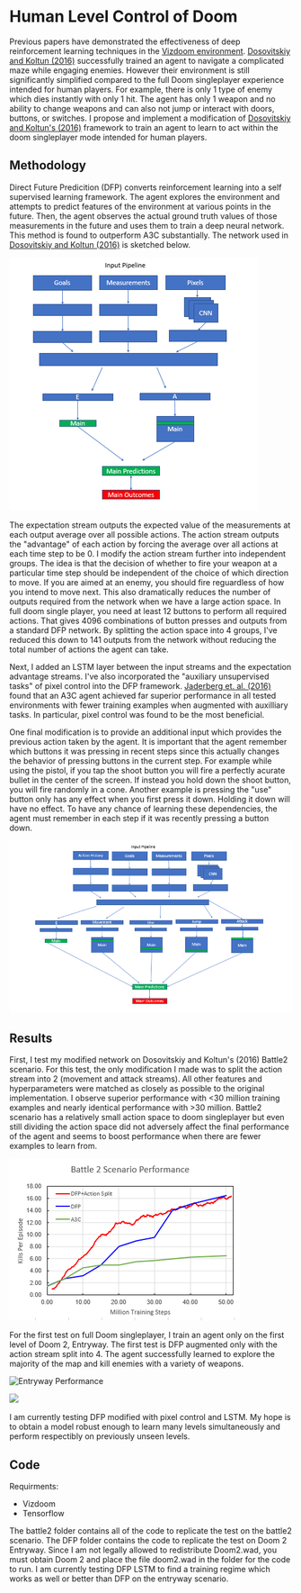 # Human Level Control of Doom

Previous papers have demonstrated the effectiveness of deep reinforcement learning techniques in the [Vizdoom environment](http://vizdoom.cs.put.edu.pl/). [Dosovitskiy and Koltun (2016)](https://arxiv.org/pdf/1611.01779.pdf)
successfully trained an agent to navigate a complicated maze while engaging enemies. However their environment is still significantly simplified compared to the full Doom singleplayer experience
intended for human players. For example, there is only 1 type of enemy which dies instantly with only 1 hit. The agent has only 1 weapon and no ability to change weapons and can also not jump
or interact with doors, buttons, or switches. I propose and implement a modification of [Dosovitskiy and Koltun's (2016)](https://arxiv.org/pdf/1611.01779.pdf) framework to train an agent to learn to act
within the doom singleplayer mode intended for human players.

## Methodology

Direct Future Predicition (DFP) converts reinforcement learning into a self supervised learning framework. The agent explores the environment and attempts to predict features of the environment at
various points in the future. Then, the agent observes the actual ground truth values of those measurements in the future and uses them to train a deep neural network. This method is found to
outperform A3C substantially. The network used in [Dosovitskiy and Koltun (2016)](https://arxiv.org/pdf/1611.01779.pdf) is sketched below. 

![Base DFP Network](/illustrations/base_dfp.PNG)

The expectation stream outputs the expected value of the measurements at each output average over all possible actions. The action stream outputs the "advantage" of each action by forcing the
average over all actions at each time step to be 0. I modify the action stream further into independent groups. The idea is that the decision of whether to fire
your weapon at a particular time step should be independent of the choice of which direction to move. If you are aimed at an enemy, you should fire reguardless of how you intend to move next. 
This also dramatically reduces the number of outputs required from the network when we have a large action space. In full doom single player, you need at least 12 buttons to perform all required
actions. That gives 4096 combinations of button presses and outputs from a standard DFP network. By splitting the action space into 4 groups, I've reduced this down to 141 outputs from the network
without reducing the total number of actions the agent can take.

Next, I added an LSTM layer between the input streams and the expectation advantage streams. I've also incorporated the "auxiliary unsupervised tasks" of pixel control into the DFP framework. 
[Jaderberg et. al. (2016)](https://arxiv.org/pdf/1611.05397.pdf) found that an A3C agent achieved far superior performance in all tested environments with fewer training examples when augmented 
with auxilliary tasks. In particular, pixel control was found to be the most beneficial. 

One final modification is to provide an additional input which provides the previous action taken by the agent. It is important that the agent remember which buttons it was pressing in recent steps since
this actually changes the behavior of pressing buttons in the current step. For example while using the pistol, if you tap the shoot button you will fire a perfectly acurate bullet in the center of the screen.
If instead you hold down the shoot button, you will fire randomly in a cone. Another example is pressing the "use" button only has any effect when you first press it down. Holding it down will have no effect. 
To have any chance of learning these dependencies, the agent must remember in each step if it was recently pressing a button down.

![Modified DFP Network](/illustrations/modified_dfp.PNG)

## Results

First, I test my modified network on Dosovitskiy and Koltun's (2016) Battle2 scenario. For this test, the only modification I made was to split the action stream into 2 (movement and attack streams). All other
features and hyperparameters were matched as closely as possible to the original implementation. I observe superior performance with <30 million training examples and nearly identical performance with >30 million.
Battle2 scenario has a relatively small action space to doom singleplayer but even still dividing the action space did not adversely affect the final performance of the agent and seems to boost performance
when there are fewer examples to learn from.

![Battle2 Performance](/illustrations/battle.png)

For the first test on full Doom singleplayer, I train an agent only on the first level of Doom 2, Entryway. The first test is DFP augmented only with the action stream split into 4. 
The agent successfully learned to explore the majority of the map and kill enemies with a variety of weapons. 

![Entryway Performance](/illustrations/entrywyaygraph.PNG)

<img src="/illustrations/entryway.gif" width="500">

I am currently testing DFP modified with pixel control and LSTM. My hope is to obtain a model robust enough to learn many levels simultaneously and perform respectibly on previously unseen levels.

## Code

Requirments:
- Vizdoom
- Tensorflow

The battle2 folder contains all of the code to replicate the test on the battle2 scenario. The DFP folder contains the code to replicate the test on Doom 2 Entryway. Since I am not legally allowed to redistribute
Doom2.wad, you must obtain Doom 2 and place the file doom2.wad in the folder for the code to run. I am currently testing DFP LSTM to find a training regime which works as well or better than DFP on the entryway scenario.
